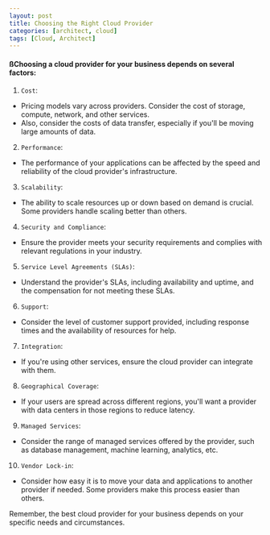 ```yaml
---
layout: post
title: Choosing the Right Cloud Provider
categories: [architect, cloud]
tags: [Cloud, Architect]
---
```


#### ßChoosing a cloud provider for your business depends on several factors:

1. `Cost`: 
- Pricing models vary across providers. Consider the cost of storage, compute, network, and other services. 
- Also, consider the costs of data transfer, especially if you'll be moving large amounts of data.

2. `Performance`: 
- The performance of your applications can be affected by the speed and reliability of the cloud provider's infrastructure.

3. `Scalability`: 
- The ability to scale resources up or down based on demand is crucial. Some providers handle scaling better than others.

4. `Security and Compliance`: 
- Ensure the provider meets your security requirements and complies with relevant regulations in your industry.

5. `Service Level Agreements (SLAs)`: 
- Understand the provider's SLAs, including availability and uptime, and the compensation for not meeting these SLAs.

6. `Support`: 
- Consider the level of customer support provided, including response times and the availability of resources for help.

7. `Integration`: 
- If you're using other services, ensure the cloud provider can integrate with them.

8. `Geographical Coverage`: 
- If your users are spread across different regions, you'll want a provider with data centers in those regions to reduce latency.

9. `Managed Services`: 
- Consider the range of managed services offered by the provider, such as database management, machine learning, analytics, etc.

10. `Vendor Lock-in`: 
- Consider how easy it is to move your data and applications to another provider if needed. Some providers make this process easier than others.

Remember, the best cloud provider for your business depends on your specific needs and circumstances.
